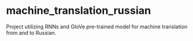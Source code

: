 # machine_translation_russian
Project utilizing RNNs and GloVe pre-trained model for machine translation from and to Russian.
